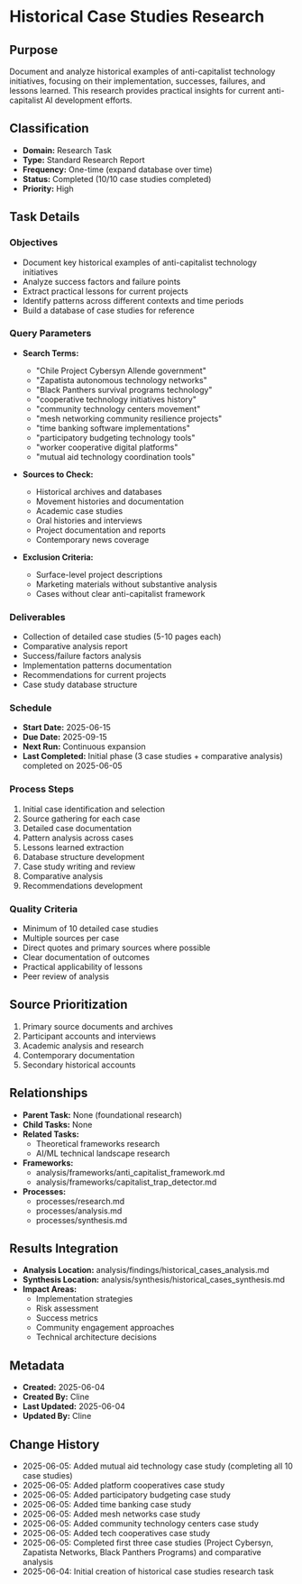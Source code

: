 # Historical Case Studies Research

## Purpose
Document and analyze historical examples of anti-capitalist technology initiatives, focusing on their implementation, successes, failures, and lessons learned. This research provides practical insights for current anti-capitalist AI development efforts.

## Classification
- **Domain:** Research Task
- **Type:** Standard Research Report
- **Frequency:** One-time (expand database over time)
- **Status:** Completed (10/10 case studies completed)
- **Priority:** High

## Task Details

### Objectives
- Document key historical examples of anti-capitalist technology initiatives
- Analyze success factors and failure points
- Extract practical lessons for current projects
- Identify patterns across different contexts and time periods
- Build a database of case studies for reference

### Query Parameters
- **Search Terms:**
  - "Chile Project Cybersyn Allende government"
  - "Zapatista autonomous technology networks"
  - "Black Panthers survival programs technology"
  - "cooperative technology initiatives history"
  - "community technology centers movement"
  - "mesh networking community resilience projects"
  - "time banking software implementations"
  - "participatory budgeting technology tools"
  - "worker cooperative digital platforms"
  - "mutual aid technology coordination tools"

- **Sources to Check:**
  - Historical archives and databases
  - Movement histories and documentation
  - Academic case studies
  - Oral histories and interviews
  - Project documentation and reports
  - Contemporary news coverage

- **Exclusion Criteria:**
  - Surface-level project descriptions
  - Marketing materials without substantive analysis
  - Cases without clear anti-capitalist framework

### Deliverables
- Collection of detailed case studies (5-10 pages each)
- Comparative analysis report
- Success/failure factors analysis
- Implementation patterns documentation
- Recommendations for current projects
- Case study database structure

### Schedule
- **Start Date:** 2025-06-15
- **Due Date:** 2025-09-15
- **Next Run:** Continuous expansion
- **Last Completed:** Initial phase (3 case studies + comparative analysis) completed on 2025-06-05

### Process Steps
1. Initial case identification and selection
2. Source gathering for each case
3. Detailed case documentation
4. Pattern analysis across cases
5. Lessons learned extraction
6. Database structure development
7. Case study writing and review
8. Comparative analysis
9. Recommendations development

### Quality Criteria
- Minimum of 10 detailed case studies
- Multiple sources per case
- Direct quotes and primary sources where possible
- Clear documentation of outcomes
- Practical applicability of lessons
- Peer review of analysis

## Source Prioritization
1. Primary source documents and archives
2. Participant accounts and interviews
3. Academic analysis and research
4. Contemporary documentation
5. Secondary historical accounts

## Relationships
- **Parent Task:** None (foundational research)
- **Child Tasks:** None
- **Related Tasks:** 
  - Theoretical frameworks research
  - AI/ML technical landscape research
- **Frameworks:** 
  - analysis/frameworks/anti_capitalist_framework.md
  - analysis/frameworks/capitalist_trap_detector.md
- **Processes:**
  - processes/research.md
  - processes/analysis.md
  - processes/synthesis.md

## Results Integration
- **Analysis Location:** analysis/findings/historical_cases_analysis.md
- **Synthesis Location:** analysis/synthesis/historical_cases_synthesis.md
- **Impact Areas:**
  - Implementation strategies
  - Risk assessment
  - Success metrics
  - Community engagement approaches
  - Technical architecture decisions

## Metadata
- **Created:** 2025-06-04
- **Created By:** Cline
- **Last Updated:** 2025-06-04
- **Updated By:** Cline

## Change History
- 2025-06-05: Added mutual aid technology case study (completing all 10 case studies)
- 2025-06-05: Added platform cooperatives case study
- 2025-06-05: Added participatory budgeting case study
- 2025-06-05: Added time banking case study
- 2025-06-05: Added mesh networks case study
- 2025-06-05: Added community technology centers case study
- 2025-06-05: Added tech cooperatives case study
- 2025-06-05: Completed first three case studies (Project Cybersyn, Zapatista Networks, Black Panthers Programs) and comparative analysis
- 2025-06-04: Initial creation of historical case studies research task
